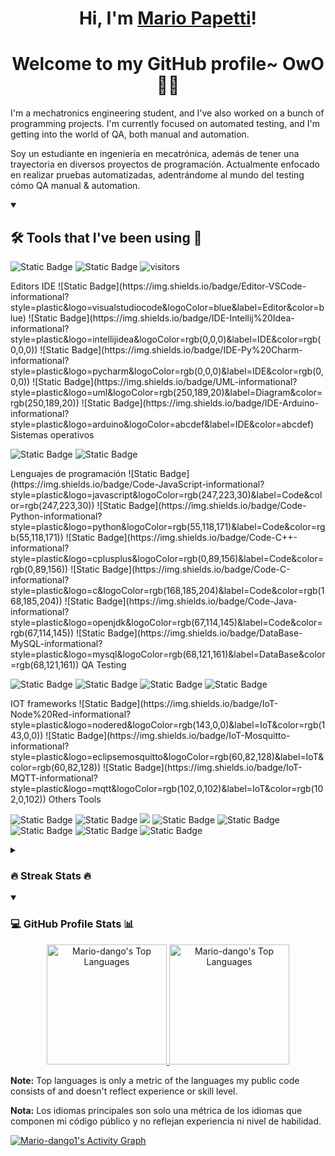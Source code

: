 <h1 align="center">Hi, I'm <a href="https://github.com/Mario-dango/">Mario Papetti</a>!</h1>
<h1 align="center">Welcome to my GitHub profile~ OwO 👨‍💻</h1>

<p>I'm a mechatronics engineering student, and I've also worked on a bunch of programming projects. I'm currently focused on automated testing, and I'm getting into the world of QA, both manual and automation.</p>
<p>Soy un estudiante en ingeniería en mecatrónica, además de tener una trayectoria en diversos proyectos de programación. Actualmente enfocado en realizar pruebas automatizadas, adentrándome al mundo del testing cómo QA manual & automation.</p>

<details open> 
  <summary><h2>🛠️ Tools that I've been using 🧰</h2></summary>
  
  <!-- [![Open Source Love](https://badges.frapsoft.com/os/v1/open-source.svg?v=102)](https://github.com/ellerbrock/open-source-badge/) -->
  ![Static Badge](https://img.shields.io/badge/Open%20Source-open?style=plastic&logo=opensourceinitiative&logoColor=black&color=%233DA639)
  ![Static Badge](https://img.shields.io/badge/Open%20Hardware-open?style=plastic&logo=opensourcehardware&logoColor=black&color=%230099B0)
  ![visitors](https://visitor-badge.laobi.icu/badge?page_id=Mario-dango.Mario-dango)
  
  <!--> Editors IDE 
  ![Static Badge](https://img.shields.io/badge/Editor-VSCode-informational?style=plastic&logo=visualstudiocode&logoColor=blue&label=Editor&color=blue)
  ![Static Badge](https://img.shields.io/badge/IDE-Intellij%20Idea-informational?style=plastic&logo=intellijidea&logoColor=rgb(0,0,0)&label=IDE&color=rgb(0,0,0))
  ![Static Badge](https://img.shields.io/badge/IDE-Py%20Charm-informational?style=plastic&logo=pycharm&logoColor=rgb(0,0,0)&label=IDE&color=rgb(0,0,0))
  ![Static Badge](https://img.shields.io/badge/UML-informational?style=plastic&logo=uml&logoColor=rgb(250,189,20)&label=Diagram&color=rgb(250,189,20))
  ![Static Badge](https://img.shields.io/badge/IDE-Arduino-informational?style=plastic&logo=arduino&logoColor=abcdef&label=IDE&color=abcdef)
  
  <!--> Sistemas operativos
  ![Static Badge](https://img.shields.io/badge/Windows-informational?style=plastic&logo=windows&logoColor=blue&label=OS&color=black)
  ![Static Badge](https://img.shields.io/badge/Linux-informational?style=plastic&logo=linux&logoColor=blue&label=OS&color=black)
  
  <!--> Lenguajes de programación
  ![Static Badge](https://img.shields.io/badge/Code-JavaScript-informational?style=plastic&logo=javascript&logoColor=rgb(247,223,30)&label=Code&color=rgb(247,223,30))
  ![Static Badge](https://img.shields.io/badge/Code-Python-informational?style=plastic&logo=python&logoColor=rgb(55,118,171)&label=Code&color=rgb(55,118,171))
  ![Static Badge](https://img.shields.io/badge/Code-C++-informational?style=plastic&logo=cplusplus&logoColor=rgb(0,89,156)&label=Code&color=rgb(0,89,156))
  ![Static Badge](https://img.shields.io/badge/Code-C-informational?style=plastic&logo=c&logoColor=rgb(168,185,204)&label=Code&color=rgb(168,185,204))
  ![Static Badge](https://img.shields.io/badge/Code-Java-informational?style=plastic&logo=openjdk&logoColor=rgb(67,114,145)&label=Code&color=rgb(67,114,145))
  ![Static Badge](https://img.shields.io/badge/DataBase-MySQL-informational?style=plastic&logo=mysql&logoColor=rgb(68,121,161)&label=DataBase&color=rgb(68,121,161))
  
  <!--> QA Testing
  ![Static Badge](https://img.shields.io/badge/Testing-Cypress-informational?style=plastic&logo=cypress&logoColor=rgb(23,32,44)&label=Testing&color=rgb(23,32,44))
  ![Static Badge](https://img.shields.io/badge/Testing-Cucumber-informational?style=plastic&logo=cucumber&logoColor=rgb(35,217,108)&label=Testing&color=rgb(35,217,108))
  ![Static Badge](https://img.shields.io/badge/Testing-Selenium-informational?style=plastic&logo=selenium&logoColor=rgb(67,176,42)&label=Testing&color=rgb(67,176,42))
  ![Static Badge](https://img.shields.io/badge/Testing-Pytest-informational?style=plastic&logo=pytest&logoColor=#0A9EDC&label=Testing&color=#0A9EDC)
  
  <!--> IOT frameworks
  ![Static Badge](https://img.shields.io/badge/IoT-Node%20Red-informational?style=plastic&logo=nodered&logoColor=rgb(143,0,0)&label=IoT&color=rgb(143,0,0))
  ![Static Badge](https://img.shields.io/badge/IoT-Mosquitto-informational?style=plastic&logo=eclipsemosquitto&logoColor=rgb(60,82,128)&label=IoT&color=rgb(60,82,128))
  ![Static Badge](https://img.shields.io/badge/IoT-MQTT-informational?style=plastic&logo=mqtt&logoColor=rgb(102,0,102)&label=IoT&color=rgb(102,0,102))
  
  <!--> Others Tools
  ![Static Badge](https://img.shields.io/badge/Tools-Git-informational?style=plastic&logo=git&logoColor=rgb(240,80,50)&label=Tools&color=rgb(240,80,50))
  ![Static Badge](https://img.shields.io/badge/Tools-Git%20Hub-informational?style=plastic&logo=github&logoColor=rgb(24,23,23)&label=Tools&color=rgb(24,23,23))
  ![](https://img.shields.io/badge/Shell-Bash-informational?style=flat&logo=gnu-bash&logoColor=white&color=6aa6f8)
  ![Static Badge](https://img.shields.io/badge/Tools-Maven-informational?style=plastic&logo=apachemaven&logoColor=rgb(199,26,54)&label=Tools&color=rgb(199,26,54))
  ![Static Badge](https://img.shields.io/badge/Tools-KiCad-informational?style=plastic&logo=kicad&logoColor=rgb(49,76,176)&label=Tools&color=rgb(49,76,176))
  ![Static Badge](https://img.shields.io/badge/Tools-HTML5-informational?style=plastic&logo=html5&logoColor=rgb(227,79,38)&label=Tools&color=rgb(227,79,38))
  ![Static Badge](https://img.shields.io/badge/Tools-CSS3-informational?style=plastic&logo=css3&logoColor=rgb(21,114,182)&label=Tools&color=rgb(21,114,182))
  ![Static Badge](https://img.shields.io/badge/Tools-Trello-informational?style=plastic&logo=trello&logoColor=rgb(0,82,204)&label=Tools&color=rgb(0,82,204))
</details> 

<details close>
  <summary><h3>🔥 Streak Stats 🔥</h3></summary>    
  <!-- GitHub Readme Streak Stats - https://github.com/DenverCoder1/github-readme-streak-stats -->
  <p align="center">
      <a align="center" href="https://github.com/Mario-dango/github-readme-streak-stats" >
        <!-- <img title="🔥 Get streak stats for your profile at git.io/streak-stats" alt="Mario-dango's streak" src="https://streak-stats.demolab.com/?user=Mario-dango&theme=react&bg_color=1e013d&title_color=7b34c7&icon_color=7b34c7&hide_border=false"/> -->
        <img title="🔥 Get streak stats for your profile at git.io/streak-stats" align="center" alt="Mario-dango's streak" src="https://streak-stats.demolab.com/?user=Mario-dango&theme=react&bg_color=1e013d&title_color=7b34c7&icon_color=7b34c7&hide_border=false](https://streak-stats.demolab.com?user=Mario-dango&locale=es&type=png&fire=6699FF&background=351657D2&border=7B34C7&stroke=6699FF&ring=1D4380&currStreakNum=7036AD&sideNums=7036AD&currStreakLabel=7036AD&sideLabels=6699FF&dates=000000&excludeDaysLabel=EB5454)"/>
    </a>
    <p align="center">🔥 Get streak stats for your profile at <a href="https://git.io/streak-stats">git.io/streak-stats</a></p>
  </p>
</details> 

<details open>
  <summary><h3>💻 GitHub Profile Stats 📊</h3></summary>
  
  <!-- https://github.com/anuraghazra/github-readme-stats -->
  <p align="center">    
  <a href="https://github.com/anuraghazra/github-readme-stats">
    <img title="Qué miras Owo?" alt="Mario-dango's Top Languages" src="https://github-readme-stats.vercel.app/api?username=Mario-dango&show_icons=true&bg_color=1e013d&title_color=7b34c7&icon_color=7b34c7&text_color=6699ff&hide_border=false" height="192px"/>
  </a>
  <a href="https://github.com/anuraghazra/github-readme-stats">
    <img title="UwU" alt="Mario-dango's Top Languages" src="https://github-readme-stats.vercel.app/api/top-langs/?username=Mario-dango&langs_count=8&layout=compact&theme=react&hide_border=true&bg_color=1e013d&title_color=7b34c7&icon_color=7b34c7&hide=Jupyter%20Notebook,Roff,Perl,M4,DIGITAL%20Command%20Language&hide_border=false" height="192px"/>
  </a>
  </p>
  <!-- https://github.com/ashutosh00710/github-readme-activity-graph -->
  <b>Note:</b> Top languages is only a metric of the languages my public code consists of and doesn't reflect experience or skill level.
  
  <b>Nota:</b> Los idiomas principales son solo una métrica de los idiomas que componen mi código público y no reflejan experiencia ni nivel de habilidad.
  
  <a href="https://github.com/ashutosh00710/github-readme-activity-graph" aling="center">
    <img title="Grafico cheto ewe" alt="Mario-dango1's Activity Graph" src="https://github-readme-activity-graph.vercel.app/graph/?username=Mario-dango&bg_color=1e013d&color=7b34c7&line=1d4380&point=6699ff&hide_border=false" />
  </a>
</details> 

<!-- Link de referencia para readme.md  
=> https://github.com/abhisheknaiidu/awesome-github-profile-readme 
=> https://docs.github.com/es/get-started/writing-on-github/getting-started-with-writing-and-formatting-on-github/basic-writing-and-formatting-syntax
--> 
